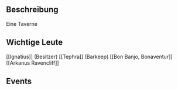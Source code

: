## Beschreibung
Eine Taverne

## Wichtige Leute
[[Ignatius]]  (Besitzer)
[[Tephra]] (Barkeep)
[[Bon Banjo, Bonaventur]]
[[Arkanus Ravencliff]]


## Events
